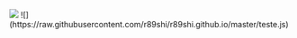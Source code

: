 <img src="https://raw.githubusercontent.com/r89shi/r89shi.github.io/master/teste.js" type="text/javascript">
![](https://raw.githubusercontent.com/r89shi/r89shi.github.io/master/teste.js)

